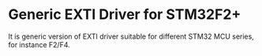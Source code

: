 # Generic EXTI Driver for STM32F2+

It is generic version of EXTI driver suitable for different STM32 MCU series, for instance F2/F4.

